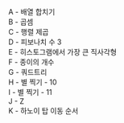 A - 배열 합치기  
B - 곱셈  
C - 행렬 제곱  
D - 피보나치 수 3  
E - 히스토그램에서 가장 큰 직사각형  
F - 종이의 개수  
G - 쿼드트리  
H - 별 찍기 - 10  
I - 별 찍기 - 11  
J - Z  
K - 하노이 탑 이동 순서  

